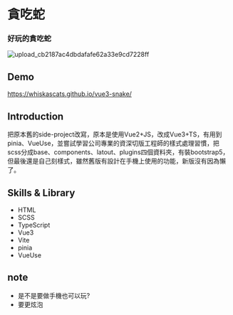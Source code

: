 # 貪吃蛇

### 好玩的貪吃蛇
![upload_cb2187ac4dbdafafe62a33e9cd7228ff](https://hackmd.io/_uploads/Skv3BiiwT.png)


## Demo
https://whiskascats.github.io/vue3-snake/

## Introduction
把原本舊的side-project改寫，原本是使用Vue2+JS，改成Vue3+TS，有用到pinia、VueUse，並嘗試學習公司專業的資深切版工程師的樣式處理習慣，把scss分成base、components、latout、plugins四個資料夾，有裝bootstrap5，但最後還是自己刻樣式，雖然舊版有設計在手機上使用的功能，新版沒有因為懶了。

## Skills & Library
* HTML
* SCSS
* TypeScript
* Vue3
* Vite
* pinia
* VueUse

## note
* 是不是要做手機也可以玩?
* 要更炫泡
